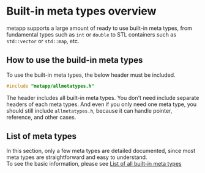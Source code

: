 [//]: # (Auto generated file, don't modify this file.)

# Built-in meta types overview

metapp supports a large amount of ready to use built-in meta types, from fundamental types such as `int` or `double`
to STL containers such as `std::vector` or `std::map`, etc.  

## How to use the build-in meta types

To use the built-in meta types, the below header must be included.

```c++
#include "metapp/allmetatypes.h"
```

The header includes all built-in meta types. You don't need include separate headers of each meta types.
And even if you only need one meta type, you should still include `allmetatypes.h`, because it can handle pointer, reference,
and other cases.  

## List of meta types

In this section, only a few meta types are detailed documented, since most meta types are straightforward and easy to understand.  
To see the basic information, please see [List of all built-in meta types](list_all.md)

